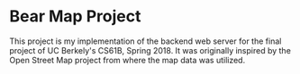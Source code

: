 # Bear Map Project
This project is my implementation of the backend web server for the final project of UC Berkely's CS61B, Spring 2018. It was originally inspired by the Open Street Map project from where the map data was utilized.
